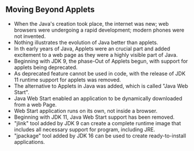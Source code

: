 ## Moving Beyond Applets
- When the Java's creation took place, the internet was new; web browsers were undergoing a rapid development; modern phones were not invented.
- Nothing illustrates the evolution of Java better than applets.
- In th early years of Java, Applets were an crucial part and added excitement to a web page as they were a highly visible part of Java.
- Beginning with JDK 9, the phase-Out of Applets begun, with support for applets being deprecated.
- As deprecated feature cannot be used in code, with the release of JDK 11 runtime support for applets was removed.
- The alternative to Applets in Java was added, which is called "Java Web Start".
- Java Web Start enabled an application to be dynamically downloaded from a web Page.
- Web Start application runs on its own, not inside a browser.
- Beginning with JDK 11, Java Web Start support has been removed.
- "jlink" tool added by JDK 9 can create a complete runtime image that includes all necessary support for program, including JRE.
- "jpackage" tool added by JDK 16 can be used to create ready-to-install applications.

